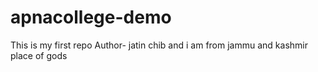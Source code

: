 # apnacollege-demo
This is my first repo
Author- jatin chib and i am from jammu and kashmir place of gods

